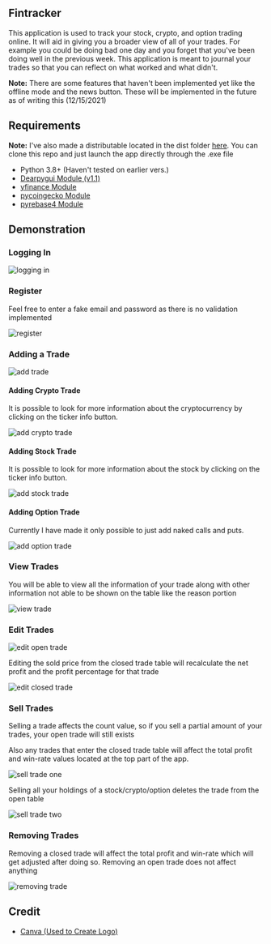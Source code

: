 
<!--Introduction-->
<h2>Fintracker</h2>

<!-- 1. What is it used for? -->
<p>This application is used to track your stock, crypto, and option trading online. It will aid in giving you a broader view of all of your trades. For example you could be doing bad one day and you forget that you've been doing well in the previous week. This application is meant to journal your trades so that you can reflect on what worked and what didn't.</p>

<p><b>Note:</b> There are some features that haven't been implemented yet like the offline mode and the news button. These
    will be implemented in the future as of writing this (12/15/2021)</p>

<!--Requirements-->
<h2>Requirements</h2>
<p><b>Note:</b> I've also made a distributable located in the dist folder <a
        href="https://github.com/gnikkoch96/Fintracker-GUI/tree/main/dist">here</a>. You can clone this repo and
    just launch the app directly through the .exe file</p>
<ul>
    <li>Python 3.8+ (Haven't tested on earlier vers.)</li>
    <li> <a href="https://github.com/hoffstadt/DearPyGui">Dearpygui Module (v1.1) </a> </li>
    <li><a href="https://github.com/ranaroussi/yfinance">yfinance Module</a></li>
    <li><a href="https://github.com/man-c/pycoingecko">pycoingecko Module</a></li>
    <li><a href="https://github.com/nhorvath/Pyrebase4"> pyrebase4 Module</a></li>
</ul>

<!--Demonstration -->
<h2>Demonstration</h2>

<!-- Login -->
<h3>Logging In</h3>
<div>
    <img src="https://github.com/gnikkoch96/Fintracker-GUI/blob/main/resources/read_me%20stuff/login_demo.gif"
        alt="logging in"">
</div>

<!--Register -->
<h3>Register</h3>
<p>Feel free to enter a fake email and password as there is no validation implemented</p>
<div>
    <img src="https://github.com/gnikkoch96/Fintracker-GUI/blob/main/resources/read_me%20stuff/register_demo.gif"
        alt="register"">
</div>

<!--Adding Trade -->
<h3>Adding a Trade </h3>
<div>
    <img src="https://github.com/gnikkoch96/Fintracker-GUI/blob/main/resources/read_me%20stuff/add_trade_demo.gif"
        alt="add trade"">
</div>

<!--Adding Crypto -->
<h4>Adding Crypto Trade</h4>
<p>It is possible to look for more information about the cryptocurrency by clicking on the ticker info button.</p>
<div>
    <img src="https://github.com/gnikkoch96/Fintracker-GUI/blob/main/resources/read_me%20stuff/add_crypto_demo.gif"
        alt="add crypto trade"">
</div>

<!--Adding Stock-->
<h4>Adding Stock Trade</h4>
<p>It is possible to look for more information about the stock by clicking on the ticker info button.</p>
<div>
    <img src="https://github.com/gnikkoch96/Fintracker-GUI/blob/main/resources/read_me%20stuff/add_stock_demo.gif"
        alt="add stock trade"">
</div>

<!--Adding Options -->
<h4>Adding Option Trade</h4>
<p>Currently I have made it only possible to just add naked calls and puts.</p>
<div>
    <img src="https://github.com/gnikkoch96/Fintracker-GUI/blob/main/resources/read_me%20stuff/add_option_demo.gif"
        alt="add option trade"">
</div>

<!--View Trade -->
<h3>View Trades</h3>
<p>You will be able to view all the information of your trade along with other information not able to be shown on the table like the reason portion</p>
<div>
    <img src="https://github.com/gnikkoch96/Fintracker-GUI/blob/main/resources/read_me%20stuff/view_trade_demo.gif"
        alt="view trade"">
</div>

<!--Edit Trade -->
<h3>Edit Trades</h3>
<div>
    <img src="https://github.com/gnikkoch96/Fintracker-GUI/blob/main/resources/read_me%20stuff/edit_trade_demo.gif"
        alt="edit open trade"">
</div>

<p>Editing the sold price from the closed trade table will recalculate the net profit and the profit percentage for that trade</p>

<div>
    <img src="https://github.com/gnikkoch96/Fintracker-GUI/blob/main/resources/read_me%20stuff/edit_closed_trade.gif"
        alt="edit closed trade"">
</div>

<!--Sell Trade -->
<h3>Sell Trades</h3>
<p>Selling a trade affects the count value, so if you sell a partial amount of your trades, your open trade will still exists</p>
<p>Also any trades that enter the closed trade table will affect the total profit and win-rate values located at the top part of the app.</p>
<div>
    <img src="https://github.com/gnikkoch96/Fintracker-GUI/blob/main/resources/read_me%20stuff/sell_trade_demo_one.gif"
        alt="sell trade one">
</div>

<p>Selling all your holdings of a stock/crypto/option deletes the trade from the open table</p>
<div>
    <img src="https://github.com/gnikkoch96/Fintracker-GUI/blob/main/resources/read_me%20stuff/sell_trade_demo_two.gif"
        alt="sell trade two">
</div>

<!--Remove Trade -->
<h3>Removing Trades</h3>
<p>Removing a closed trade will affect the total profit and win-rate which will get adjusted after doing so.
    Removing an open trade does not affect anything</p>

<div>
    <img src="https://github.com/gnikkoch96/Fintracker-GUI/blob/main/resources/read_me%20stuff/remove_trade_demo.gif"
        alt="removing trade">
</div>

<!--Credit-->
<h2>Credit</h2>
<ul>
    <li> <a href=" https://www.canva.com/">Canva (Used to Create Logo)</a></li>
</ul>

